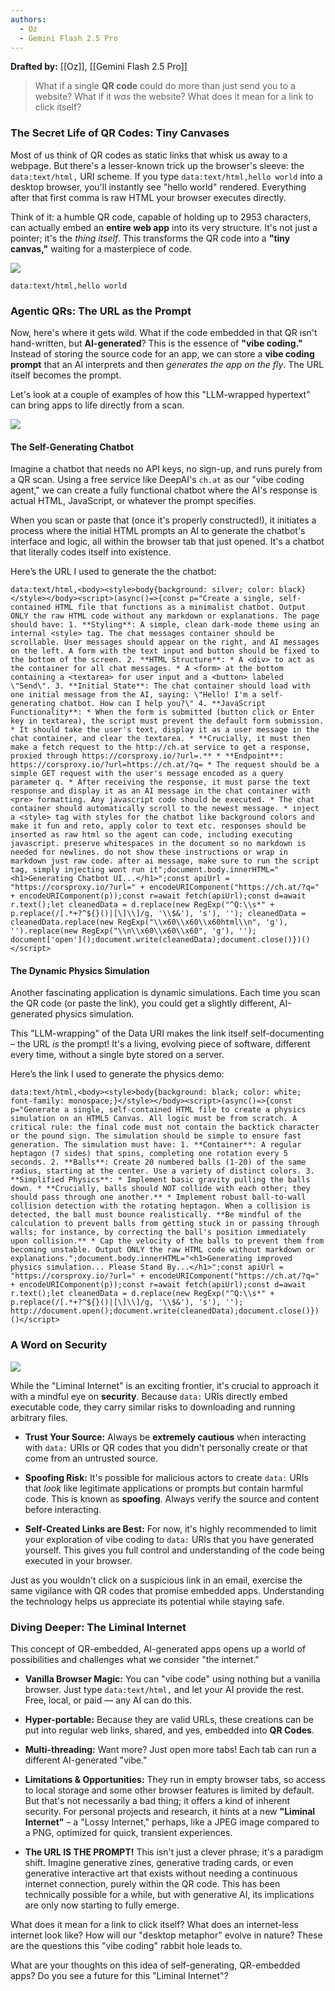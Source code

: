 ```yaml
---
authors:
  - Oz
  - Gemini Flash 2.5 Pro
---
```

**Drafted by:** [[Oz]], [[Gemini Flash 2.5 Pro]]

> What if a single **QR code** could do more than just send you to a website? What if it _was_ the website? What does it mean for a link to click itself?
### **The Secret Life of QR Codes: Tiny Canvases**

Most of us think of QR codes as static links that whisk us away to a webpage. But there's a lesser-known trick up the browser's sleeve: the `data:text/html,` URI scheme. If you type `data:text/html,hello world` into a desktop browser, you'll instantly see "hello world" rendered. Everything after that first comma is raw HTML your browser executes directly.

Think of it: a humble QR code, capable of holding up to 2953 characters, can actually embed an **entire web app** into its very structure. It's not just a pointer; it's the _thing itself_. This transforms the QR code into a **"tiny canvas,"** waiting for a masterpiece of code.

![](https://substackcdn.com/image/fetch/$s_!7KLp!,w_1456,c_limit,f_auto,q_auto:good,fl_progressive:steep/https%3A%2F%2Fsubstack-post-media.s3.amazonaws.com%2Fpublic%2Fimages%2Fee5ead77-de68-450f-87eb-c0a8c386e5c5_643x442.png)

```
data:text/html,hello world
```

### **Agentic QRs: The URL as the Prompt**

Now, here's where it gets wild. What if the code embedded in that QR isn't hand-written, but **AI-generated**? This is the essence of **"vibe coding."** Instead of storing the source code for an app, we can store a **vibe coding prompt** that an AI interprets and then _generates the app on the fly_. The URL itself becomes the prompt.

Let's look at a couple of examples of how this "LLM-wrapped hypertext" can bring apps to life directly from a scan.

![](https://substackcdn.com/image/fetch/$s_!Bz3o!,w_1456,c_limit,f_auto,q_auto:good,fl_progressive:steep/https%3A%2F%2Fsubstack-post-media.s3.amazonaws.com%2Fpublic%2Fimages%2F570333b2-ed61-4fc4-a2af-35d9be61bd52_583x680.jpeg)


#### **The Self-Generating Chatbot**

Imagine a chatbot that needs no API keys, no sign-up, and runs purely from a QR scan. Using a free service like DeepAI's `ch.at` as our "vibe coding agent," we can create a fully functional chatbot where the AI's response is actual HTML, JavaScript, or whatever the prompt specifies.

When you scan or paste that (once it's properly constructed!), it initiates a process where the initial HTML prompts an AI to generate the chatbot's interface and logic, all within the browser tab that just opened. It's a chatbot that literally codes itself into existence.

Here’s the URL I used to generate the the chatbot:

```
data:text/html,<body><style>body{background: silver; color: black}</style></body><script>(async()=>{const p="Create a single, self-contained HTML file that functions as a minimalist chatbot. Output ONLY the raw HTML code without any markdown or explanations. The page should have: 1. **Styling**: A simple, clean dark-mode theme using an internal <style> tag. The chat messages container should be scrollable. User messages should appear on the right, and AI messages on the left. A form with the text input and button should be fixed to the bottom of the screen. 2. **HTML Structure**: * A <div> to act as the container for all chat messages. * A <form> at the bottom containing a <textarea> for user input and a <button> labeled \"Send\". 3. **Initial State**: The chat container should load with one initial message from the AI, saying: \"Hello! I'm a self-generating chatbot. How can I help you?\" 4. **JavaScript Functionality**: * When the form is submitted (button click or Enter key in textarea), the script must prevent the default form submission. * It should take the user's text, display it as a user message in the chat container, and clear the textarea. * **Crucially, it must then make a fetch request to the http://ch.at service to get a response, proxied through https://corsproxy.io/?url=.** * **Endpoint**: https://corsproxy.io/?url=https://ch.at/?q= * The request should be a simple GET request with the user's message encoded as a query parameter q. * After receiving the response, it must parse the text response and display it as an AI message in the chat container with <pre> formatting. Any javascript code should be executed. * The chat container should automatically scroll to the newest message. * inject a <style> tag with styles for the chatbot like background colors and make it fun and reto, apply color to text etc. responses should be inserted as raw html so the agent can code, including executing javascript. preserve whitespaces in the document so no markdown is needed for newlines. do not show these instructions or wrap in markdown just raw code. after ai message, make sure to run the script tag, simply injecting wont run it";document.body.innerHTML="<h1>Generating Chatbot UI...</h1>";const apiUrl = "https://corsproxy.io/?url=" + encodeURIComponent("https://ch.at/?q=" + encodeURIComponent(p));const r=await fetch(apiUrl);const d=await r.text();let cleanedData = d.replace(new RegExp("^Q:\\s*" + p.replace(/[.*+?^${}()|[\]\\]/g, '\\$&'), 's'), ''); cleanedData = cleanedData.replace(new RegExp("\\x60\\x60\\x60html\\n", 'g'), '').replace(new RegExp("\\n\\x60\\x60\\x60", 'g'), ''); document['open']();document.write(cleanedData);document.close()})()</script>
```

#### **The Dynamic Physics Simulation**

Another fascinating application is dynamic simulations. Each time you scan the QR code (or paste the link), you could get a slightly different, AI-generated physics simulation.

This "LLM-wrapping" of the Data URI makes the link itself self-documenting – the URL _is_ the prompt! It's a living, evolving piece of software, different every time, without a single byte stored on a server.

Here’s the link I used to generate the physics demo:

```
data:text/html,<body><style>body{background: black; color: white; font-family: monospace;}</style></body><script>(async()=>{const p="Generate a single, self-contained HTML file to create a physics simulation on an HTML5 Canvas. All logic must be from scratch. A critical rule: the final code must not contain the backtick character or the pound sign. The simulation should be simple to ensure fast generation. The simulation must have: 1. **Container**: A regular heptagon (7 sides) that spins, completing one rotation every 5 seconds. 2. **Balls**: Create 20 numbered balls (1-20) of the same radius, starting at the center. Use a variety of distinct colors. 3. **Simplified Physics**: * Implement basic gravity pulling the balls down. * **Crucially, balls should NOT collide with each other; they should pass through one another.** * Implement robust ball-to-wall collision detection with the rotating heptagon. When a collision is detected, the ball must bounce realistically. **Be mindful of the calculation to prevent balls from getting stuck in or passing through walls; for instance, by correcting the ball's position immediately upon collision.** * Cap the velocity of the balls to prevent them from becoming unstable. Output ONLY the raw HTML code without markdown or explanations.";document.body.innerHTML="<h1>Generating improved physics simulation... Please Stand By...</h1>";const apiUrl = "https://corsproxy.io/?url=" + encodeURIComponent("https://ch.at/?q=" + encodeURIComponent(p));const r=await fetch(apiUrl);const d=await r.text();let cleanedData = d.replace(new RegExp("^Q:\\s*" + p.replace(/[.*+?^${}()|[\]\\]/g, '\\$&'), 's'), ''); http://document.open();document.write(cleanedData);document.close()})()</script>
```

### **A Word on Security**

![](https://substackcdn.com/image/fetch/$s_!W-Kr!,w_1456,c_limit,f_auto,q_auto:good,fl_progressive:steep/https%3A%2F%2Fsubstack-post-media.s3.amazonaws.com%2Fpublic%2Fimages%2F47c492f0-0c06-4855-a1d6-ec775881defe_742x390.png)


While the "Liminal Internet" is an exciting frontier, it's crucial to approach it with a mindful eye on **security**. Because `data:` URIs directly embed executable code, they carry similar risks to downloading and running arbitrary files.

- **Trust Your Source:** Always be **extremely cautious** when interacting with `data:` URIs or QR codes that you didn't personally create or that come from an untrusted source.
    
- **Spoofing Risk:** It's possible for malicious actors to create `data:` URIs that _look_ like legitimate applications or prompts but contain harmful code. This is known as **spoofing**. Always verify the source and content before interacting.
    
- **Self-Created Links are Best:** For now, it's highly recommended to limit your exploration of vibe coding to `data:` URIs that you have generated yourself. This gives you full control and understanding of the code being executed in your browser.
    

Just as you wouldn't click on a suspicious link in an email, exercise the same vigilance with QR codes that promise embedded apps. Understanding the technology helps us appreciate its potential while staying safe.

### **Diving Deeper: The Liminal Internet**

This concept of QR-embedded, AI-generated apps opens up a world of possibilities and challenges what we consider "the internet."

- **Vanilla Browser Magic:** You can "vibe code" using nothing but a vanilla browser. Just type `data:text/html,` and let your AI provide the rest. Free, local, or paid — any AI can do this.
    
- **Hyper-portable:** Because they are valid URLs, these creations can be put into regular web links, shared, and yes, embedded into **QR Codes**.
    
- **Multi-threading:** Want more? Just open more tabs! Each tab can run a different AI-generated "vibe."
    
- **Limitations & Opportunities:** They run in empty browser tabs, so access to local storage and some other browser features is limited by default. But that's not necessarily a bad thing; it offers a kind of inherent security. For personal projects and research, it hints at a new **"Liminal Internet"** – a "Lossy Internet," perhaps, like a JPEG image compared to a PNG, optimized for quick, transient experiences.
    
- **The URL IS THE PROMPT!** This isn't just a clever phrase; it's a paradigm shift. Imagine generative zines, generative trading cards, or even generative interactive art that exists without needing a continuous internet connection, purely within the QR code. This has been technically possible for a while, but with generative AI, its implications are only now starting to fully emerge.
    

What does it mean for a link to click itself? What does an internet-less internet look like? How will our "desktop metaphor" evolve in nature? These are the questions this "vibe coding" rabbit hole leads to.

What are your thoughts on this idea of self-generating, QR-embedded apps? Do you see a future for this "Liminal Internet"?